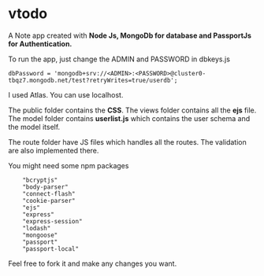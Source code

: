 # vtodo

A Note app created with **Node Js, MongoDb for database and PassportJs for Authentication.**

To run the app, just change the ADMIN and PASSWORD in dbkeys.js

```
dbPassword = 'mongodb+srv://<ADMIN>:<PASSWORD>@cluster0-tbqz7.mongodb.net/test?retryWrites=true/userdb';
```
I used Atlas. You can use localhost.

The public folder contains the **CSS**. The views folder contains all the **ejs** file. The model folder contains **userlist.js** which contains the user schema and the model itself.

The route folder have JS files which handles all the routes. The validation are also implemented there.

You might need some npm packages

```
    "bcryptjs"
    "body-parser"
    "connect-flash"
    "cookie-parser"
    "ejs"
    "express"
    "express-session"
    "lodash"
    "mongoose"
    "passport"
    "passport-local"

```

Feel free to fork it and make any changes you want.



